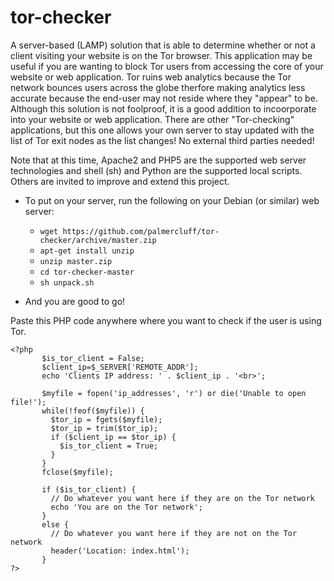 # tor-checker
A server-based (LAMP) solution that is able to determine whether or not a client visiting your website is on the Tor browser. This application may be useful if you are wanting to block Tor users from accessing the core of your website or web application. Tor ruins web analytics because the Tor network bounces users across the globe therfore making analytics less accurate because the end-user may not reside where they "appear" to be. Although this solution is not foolproof, it is a good addition to incoorporate into your website or web application. There are other "Tor-checking" applications, but this one allows your own server to stay updated with the list of Tor exit nodes as the list changes! No external third parties needed!

Note that at this time, Apache2 and PHP5 are the supported web server technologies and shell (sh) and Python are the supported local scripts. Others are invited to improve and extend this project.

- To put on your server, run the following on your Debian (or similar) web server:
  - `wget https://github.com/palmercluff/tor-checker/archive/master.zip`
  - `apt-get install unzip`
  - `unzip master.zip`
  - `cd tor-checker-master`
  - `sh unpack.sh`

- And you are good to go!

Paste this PHP code anywhere where you want to check if the user is using Tor.

```
<?php
       $is_tor_client = False;
       $client_ip=$_SERVER['REMOTE_ADDR'];
       echo 'Clients IP address: ' . $client_ip . '<br>';
       
       $myfile = fopen('ip_addresses', 'r') or die('Unable to open file!');
       while(!feof($myfile)) {
         $tor_ip = fgets($myfile);
         $tor_ip = trim($tor_ip);
         if ($client_ip == $tor_ip) {
           $is_tor_client = True;
         }
       }
       fclose($myfile);
       
       if ($is_tor_client) {
         // Do whatever you want here if they are on the Tor network
         echo 'You are on the Tor network';
       }
       else {
         // Do whatever you want here if they are not on the Tor network
         header('Location: index.html');
       }
?>
```
